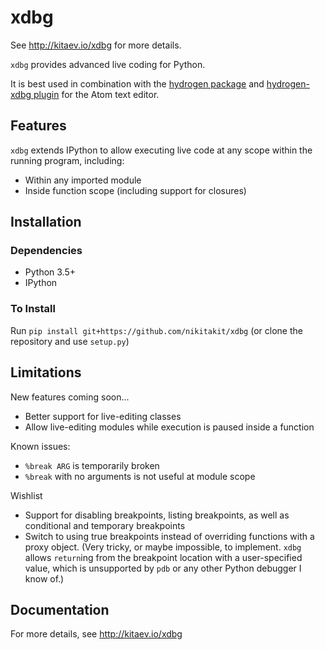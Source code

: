 # xdbg
See http://kitaev.io/xdbg for more details.

`xdbg` provides advanced live coding for Python.

It is best used in combination with the [hydrogen package](https://github.com/nteract/hydrogen) and [hydrogen-xdbg plugin](https://github.com/nikitakit/hydrogen-xdbg) for the Atom text editor.

## Features
`xdbg` extends IPython to allow executing live code at any scope within the running program, including:
  * Within any imported module
  * Inside function scope (including support for closures)

## Installation

### Dependencies
* Python 3.5+
* IPython

### To Install

Run `pip install git+https://github.com/nikitakit/xdbg` (or clone the repository and use `setup.py`)

## Limitations
New features coming soon...
* Better support for live-editing classes
* Allow live-editing modules while execution is paused inside a function

Known issues:
* `%break ARG` is temporarily broken
* `%break` with no arguments is not useful at module scope

Wishlist
* Support for disabling breakpoints, listing breakpoints, as well as conditional and temporary breakpoints
* Switch to using true breakpoints instead of overriding functions with a proxy object. (Very tricky, or maybe impossible, to implement. `xdbg` allows `return`ing from the breakpoint location with a user-specified value, which is unsupported by `pdb` or any other Python debugger I know of.)

## Documentation

For more details, see http://kitaev.io/xdbg
